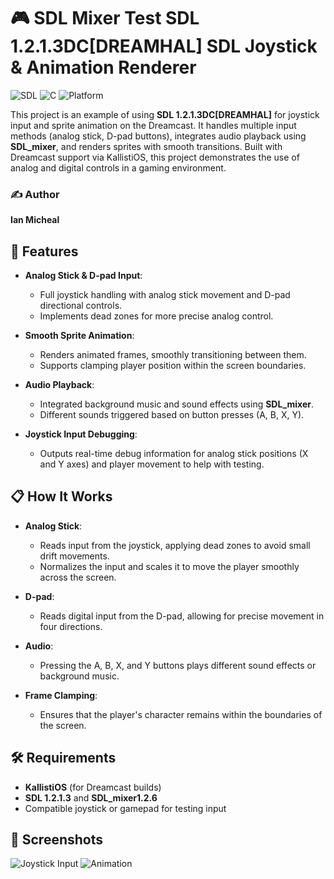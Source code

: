 
# 🎮 SDL Mixer Test SDL 1.2.1.3DC[DREAMHAL] SDL Joystick & Animation Renderer

![SDL](https://img.shields.io/badge/Library-SDL1.2-orange.svg)
![C](https://img.shields.io/badge/Language-C-blue.svg)
![Platform](https://img.shields.io/badge/Platform-Dreamcast-green.svg)

This project is an example of using **SDL 1.2.1.3DC[DREAMHAL]** for joystick input and sprite animation on the Dreamcast. It handles multiple input methods (analog stick, D-pad buttons), integrates audio playback using **SDL_mixer**, and renders sprites with smooth transitions. Built with Dreamcast support via KallistiOS, this project demonstrates the use of analog and digital controls in a gaming environment.

### ✍️ Author

**Ian Micheal**

## 🚀 Features

- **Analog Stick & D-pad Input**: 
  - Full joystick handling with analog stick movement and D-pad directional controls.
  - Implements dead zones for more precise analog control.
  
- **Smooth Sprite Animation**:
  - Renders animated frames, smoothly transitioning between them.
  - Supports clamping player position within the screen boundaries.

- **Audio Playback**:
  - Integrated background music and sound effects using **SDL_mixer**.
  - Different sounds triggered based on button presses (A, B, X, Y).

- **Joystick Input Debugging**:
  - Outputs real-time debug information for analog stick positions (X and Y axes) and player movement to help with testing.

## 📋 How It Works

- **Analog Stick**: 
  - Reads input from the joystick, applying dead zones to avoid small drift movements.
  - Normalizes the input and scales it to move the player smoothly across the screen.
  
- **D-pad**: 
  - Reads digital input from the D-pad, allowing for precise movement in four directions.
  
- **Audio**:
  - Pressing the A, B, X, and Y buttons plays different sound effects or background music.

- **Frame Clamping**:
  - Ensures that the player's character remains within the boundaries of the screen.

## 🛠️ Requirements

- **KallistiOS** (for Dreamcast builds)
- **SDL 1.2.1.3** and **SDL_mixer1.2.6**
- Compatible joystick or gamepad for testing input



## 🎨 Screenshots

![Joystick Input](https://img.shields.io/badge/Joystick-Input-blue.svg)
![Animation](https://img.shields.io/badge/Sprites-Animated-red.svg)
